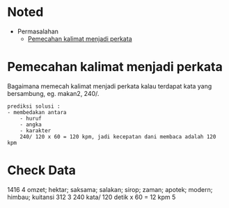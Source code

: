 # Noted

* Permasalahan
	* [Pemecahan kalimat menjadi perkata](#pemecahan-kalimat-menjadi-perkata)


# Pemecahan kalimat menjadi perkata
Bagaimana memecah kalimat menjadi perkata kalau terdapat kata yang bersambung, eg. makan2, 240/. 
```
prediksi solusi :
- membedakan antara 
	- huruf
	- angka
	- karakter
	240/ 120 x 60 = 120 kpm, jadi kecepatan dani membaca adalah 120 kpm

```
# Check Data

1416	4	omzet; hektar; saksama; salakan; sirop; zaman; apotek; modern; himbau; kuitansi
312	3	240 kata/ 120 detik x 60 = 12 kpm	5
